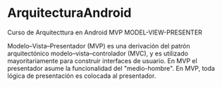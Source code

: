 # ArquitecturaAndroid
Curso de Arquitecttura en Android
MVP
MODEL-VIEW-PRESENTER

Modelo–Vista–Presentador (MVP) es una derivación del patrón arquitectónico modelo–vista–controlador (MVC), y es utilizado mayoritariamente para construir interfaces de usuario. En MVP el presentador asume la funcionalidad del "medio-hombre". En MVP, toda lógica de presentación es colocada al presentador.
